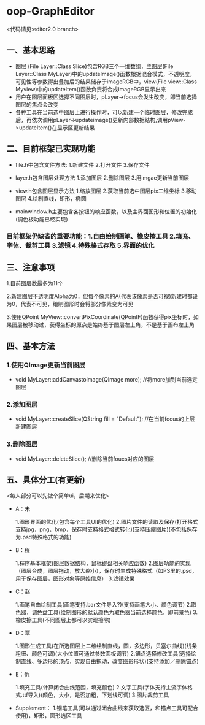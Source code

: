 # oop-GraphEditor

<代码请见:editor2.0 branch>

## 一、基本思路

- 图层 (File Layer::Class Slice)包含RGB三个一维数组，主图层(File Layer::Class MyLayer)中的updateImage()函数根据混合模式，不透明度，可见性等参数得出叠加后的结果储存于imageRGB中，view(File view::Class Myview)中的updateItem()函数负责将合成imageRGB显示出来
- 用户在图层面板区选择不同图层时，pLayer->focus会发生改变，即当前选择图层的焦点会改变
- 各种工具在当前选中图层上进行操作时，可以新建一个临时图层，修改完成后，再依次调用pLayer->updateimage()更新内部数据结构,调用pView->updateItem()在显示区更新结果


## 二、目前框架已实现功能

- file.h中包含文件方法: 1.新建文件 2.打开文件 3.保存文件

- layer.h包含图层处理方法 1.添加图层 2.删除图层 3.用imgae更新当前图层

- view.h包含图层显示方法 1.缩放图层 2.获取当前选中图层pix二维坐标 3.移动图层 4.绘制直线，矩形，椭圆

- mainwindow.h主要包含各按钮的响应函数，以及主界面图形和位置的初始化(调色板功能已经实现)
### 目前框架仍缺省的重要功能：1.自由绘制画笔、橡皮擦工具  2.填充、字体、裁剪工具  3.滤镜  4.特殊格式存取  5.界面的优化


## 三、注意事项
1.目前图层数最多为11个

2.新建图层不透明度Alpha为0，但每个像素的A(代表该像素是否可视)新建时都设为0，代表不可见，绘制图形时会将部分像素变为可见

3.使用QPoint MyView::convertPixCoordinate(QPointF)函数获得pix坐标时，如果图层被移动过，获得坐标的原点是始终基于图层左上角，不是基于画布左上角


## 四、基本方法

### 1.使用QImage更新当前图层

- void MyLayer::addCanvastoImage(QImage more);    //将more加到当前选定图层



### 2.添加图层
 - void MyLayer::createSlice(QString fill = "Default");    //在当前focus的上层新建图层



### 3.删除图层
 - void MyLayer::deleteSlice();    //删除当前foucs对应的图层
 
 
## 五、具体分工(有更新)

<每人部分可以先做个简单ui，后期来优化>

- A：朱

    1.图形界面的优化(包含每个工具UI的优化)
    2.图片文件的读取及保存(打开格式支持jpg，png，bmp，保存时支持格式格式转化)(支持压缩图片)(不包括保存为.psd特殊格式的功能)

- B：程

    1.程序基本框架(图层数据结构，鼠标键盘相关响应函数)
    2.图层功能的实现（图层合成，图层拖动，放大缩小），保存时生成特殊格式（如PS里的.psd，用于保存图层，图形对象等原始信息）
    3.滤镜效果

- C：赵

    1.画笔自由绘制工具(画笔支持.bar文件导入?)(支持画笔大小、颜色调节)
    2.取色器，调色盘工具(绘制图形的默认颜色为取色器当前选择颜色，即前景色)
    3.橡皮擦工具(不同图层上都可以实现擦除)

- D：覃

    1.图形生成工具(在所选图层上二维绘制直线，圆，多边形，贝塞尔曲线)(线条粗细、颜色可调)(大小位置可通过参数面板调节)
    2.锚点选择修改工具(选择绘制直线、多边形的顶点，实现自由拖动，改变图形形状)(支持添加／删除锚点)
    

- E：仇

    1.填充工具(计算闭合曲线范围，填充颜色)
    2.文字工具(字体支持主流字体格式.ttf导入)(颜色，大小，是否加粗，下划线可调)
    3.图片裁剪工具
    
    
- Supplement：
    1.钢笔工具(可以通过闭合曲线来获取选区，和锚点工具可配合使用)，矩形，圆形选区工具
    
    



